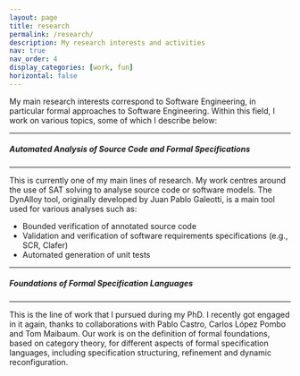 ```yaml
---
layout: page
title: research
permalink: /research/
description: My research interests and activities
nav: true
nav_order: 4
display_categories: [work, fun]
horizontal: false
---
```


My main research interests correspond to Software Engineering, in particular formal approaches to Software Engineering. Within this field, I work on various topics, some of which I describe below:

---

##### Automated Analysis of Source Code and Formal Specifications

---

This is currently one of my main lines of research. My work centres around the use of SAT solving to analyse source code or software models. The DynAlloy tool, originally developed by Juan Pablo Galeotti, is a main tool used for various analyses such as:

- Bounded verification of annotated source code
- Validation and verification of software requirements specifications (e.g., SCR, Clafer)
- Automated generation of unit tests

---

##### Foundations of Formal Specification Languages

---

This is the line of work that I pursued during my PhD. I recently got engaged in it again, thanks to collaborations with Pablo Castro, Carlos López Pombo and Tom Maibaum. Our work is on the definition of formal foundations, based on category theory, for different aspects of formal specification languages, including specification structuring, refinement and dynamic reconfiguration.

